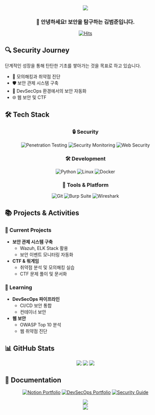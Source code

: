 <div align="center">
  <img src="https://capsule-render.vercel.app/api?type=cylinder&color=gradient&customColorList=0,2,2,5,30&height=300&section=header&text=Security%20Explorer&fontSize=70&animation=fadeIn&fontColor=ffffff&desc=Information%20Security%20Record&descSize=20&descAlignY=70" />
</div>

<div align="center">
  <h3>👋 안녕하세요! 보안을 탐구하는 김범준입니다.</h3>
  
  [![Hits](https://hits.seeyoufarm.com/api/count/incr/badge.svg?url=https%3A%2F%2Fgithub.com%2Fkimbeomjoon90&count_bg=%23555555&title_bg=%23555555&icon=&icon_color=%23E7E7E7&title=Profile%20Views&edge_flat=false)](https://github.com/kimbeomjoon90)
</div>

## 🔍 Security Journey
단계적인 성장을 통해 탄탄한 기초를 쌓아가는 것을 목표로 하고 있습니다.
- 🎯 모의해킹과 취약점 진단
- 🛡️ 보안 관제 시스템 구축
- 🚀 DevSecOps 환경에서의 보안 자동화
- 🌐 웹 보안 및 CTF

## 🛠️ Tech Stack
<div align="center">
  
  ### 🔒 Security
  ![Penetration Testing](https://img.shields.io/badge/Penetration%20Testing-FF0000?style=for-the-badge&logo=hackaday&logoColor=white)
  ![Security Monitoring](https://img.shields.io/badge/Security%20Monitoring-000000?style=for-the-badge&logo=shield&logoColor=white)
  ![Web Security](https://img.shields.io/badge/Web%20Security-4B275F?style=for-the-badge&logo=webauthn&logoColor=white)

  ### 🛠️ Development
  ![Python](https://img.shields.io/badge/Python-3776AB?style=for-the-badge&logo=Python&logoColor=white)
  ![Linux](https://img.shields.io/badge/Linux-FCC624?style=for-the-badge&logo=Linux&logoColor=black)
  ![Docker](https://img.shields.io/badge/Docker-2496ED?style=for-the-badge&logo=Docker&logoColor=white)
  
  ### 🔧 Tools & Platform
  ![Git](https://img.shields.io/badge/Git-F05032?style=for-the-badge&logo=git&logoColor=white)
  ![Burp Suite](https://img.shields.io/badge/Burp%20Suite-FF6B00?style=for-the-badge&logo=burpsuite&logoColor=white)
  ![Wireshark](https://img.shields.io/badge/Wireshark-1679A7?style=for-the-badge&logo=wireshark&logoColor=white)
</div>

## 📚 Projects & Activities
### 🎯 Current Projects
- **보안 관제 시스템 구축**
  - Wazuh, ELK Stack 활용
  - 보안 이벤트 모니터링 자동화
- **CTF & 워게임**
  - 취약점 분석 및 모의해킹 실습
  - CTF 문제 풀이 및 문서화

### 🌱 Learning
- **DevSecOps 파이프라인**
  - CI/CD 보안 통합
  - 컨테이너 보안
- **웹 보안**
  - OWASP Top 10 분석
  - 웹 취약점 진단

## 📊 GitHub Stats
<div align="center">
  <img src="https://github-readme-stats.vercel.app/api?username=kimbeomjoon90&show_icons=true&theme=tokyonight" />
  
  <!-- GitHub 스트릭 통계 -->
  <img src="https://github-readme-streak-stats.herokuapp.com/?user=kimbeomjoon90&theme=tokyonight" />
  
  <!-- GitHub 트로피 -->
  <img src="https://github-profile-trophy.vercel.app/?username=kimbeomjoon90&theme=tokyonight&column=4&margin-w=15&margin-h=15" />
</div>

## 📝 Documentation
<div align="center">
  
[![Notion Portfolio](https://img.shields.io/badge/Security%20Record-white?style=for-the-badge&logo=notion&logoColor=black)](https://www.notion.so/Joon-s-Information-Security-Record-2e8d6eb090ec4e608137dad26e774881)
[![DevSecOps Portfolio](https://img.shields.io/badge/DevSecOps%20Portfolio-blue?style=for-the-badge&logo=notion&logoColor=white)](https://www.notion.so/DevSecOps-Portfolio-165770246ae0808babd4e522ddc9aa56)
[![Security Guide](https://img.shields.io/badge/Security%20Guide-green?style=for-the-badge&logo=github&logoColor=white)](http://jcbou123.iptime.org/guide.Project/)

</div>

<!-- 뱀 게임 컨트리뷰션 -->
<div align="center">
  <img src="https://github.com/kimbeomjoon90/kimbeomjoon90/blob/output/github-contribution-grid-snake.svg" />
</div>

<div align="center">
  <img src="https://capsule-render.vercel.app/api?type=waving&color=gradient&height=150&section=footer" />
</div>
